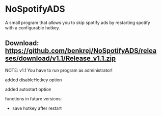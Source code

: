 # NoSpotifyADS
A small program that allows you to skip spotify ads by restarting spotify with a configurable hotkey.

Download: https://github.com/benkrej/NoSpotifyADS/releases/download/v1.1/Release_v1.1.zip
----
NOTE: v1.1 You have to run program as administrator!

added disableHotkey option

added autostart option



functions in future versions:

- save hotkey after restart 


